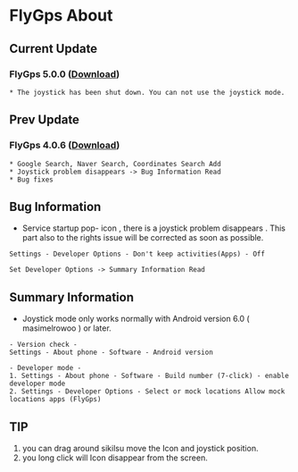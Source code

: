 # FlyGps About

## Current Update		
### FlyGps 5.0.0 ([Download](https://github.com/SamBoKing/Secret/raw/master/FlyGps_5.0.0.apk))
```		
* The joystick has been shut down. You can not use the joystick mode.
```

## Prev Update		
### FlyGps 4.0.6 ([Download](https://github.com/SamBoKing/Secret/raw/master/FlyGps_4.0.6.apk))		
```		
* Google Search, Naver Search, Coordinates Search Add		
* Joystick problem disappears -> Bug Information Read
* Bug fixes		
```

## Bug Information
* Service startup pop- icon , there is a joystick problem disappears . This part also to the rights issue will be corrected as soon as possible.
```
Settings - Developer Options - Don't keep activities(Apps) - Off 

Set Developer Options -> Summary Information Read
```

## Summary Information
* Joystick mode only works normally with Android version 6.0 ( masimelrowoo ) or later.
```
- Version check -
Settings - About phone - Software - Android version

- Developer mode -
1. Settings - About phone - Software - Build number (7-click) - enable developer mode
2. Settings - Developer Options - Select or mock locations Allow mock locations apps (FlyGps)
```

## TIP
1. you can drag around sikilsu move the Icon and joystick position.
2. you long click will Icon disappear from the screen.
